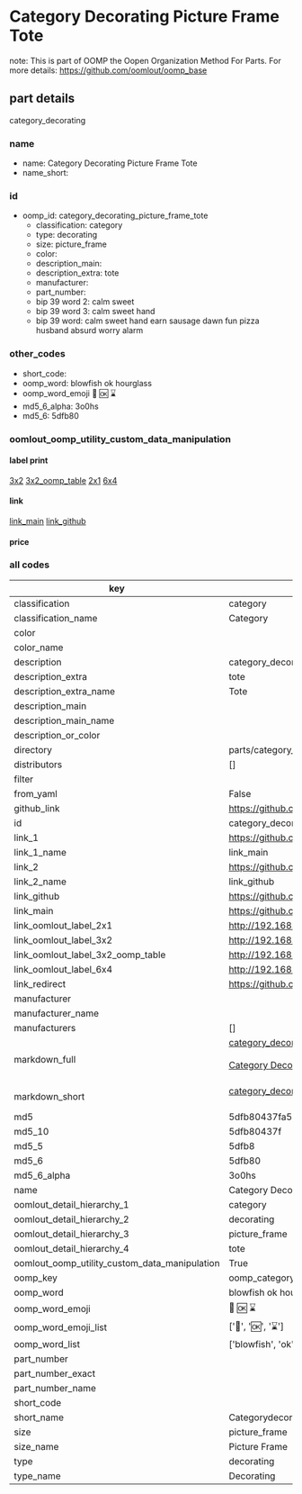 # Category Decorating Picture Frame Tote  

note: This is part of OOMP the Oopen Organization Method For Parts. For more details: https://github.com/oomlout/oomp_base

##  part details
  



category_decorating



### name
* name: Category Decorating Picture Frame Tote
* name_short: 
### id
* oomp_id: category_decorating_picture_frame_tote
  * classification: category
  * type: decorating
  * size: picture_frame
  * color: 
  * description_main: 
  * description_extra: tote
  * manufacturer: 
  * part_number: 
  * bip 39 word 2: calm sweet
  * bip 39 word 3: calm sweet hand
  * bip 39 word: calm sweet hand earn sausage dawn fun pizza husband absurd worry alarm

### other_codes
* short_code: 
* oomp_word: blowfish ok hourglass
* oomp_word_emoji :blowfish: :ok: :hourglass:
* md5_6_alpha: 3o0hs
* md5_6: 5dfb80






### oomlout_oomp_utility_custom_data_manipulation
#### label print
[3x2](http://192.168.1.245:1112/?label=oomp%203o0hs)
[3x2_oomp_table](http://192.168.1.108:1112/?label=oomp%203o0hs)
[2x1](http://192.168.1.242:1112/?label=oomp%203o0hs)
[6x4](http://192.168.1.55:1112/?label=oomp%203o0hs)    

#### link

[link_main](https://github.com/oomlout/oomlout_oomp_version_1_messy/tree/main/parts/category_decorating_picture_frame_tote) [link_github](https://github.com/oomlout/oomlout_oomp_version_1_messy/tree/main/parts/category_decorating_picture_frame_tote)                             

#### price







### all codes 
| key | value |  
| --- | --- |  
| classification | category |  
| classification_name | Category |  
| color |  |  
| color_name |  |  
| description | category_decorating |  
| description_extra | tote |  
| description_extra_name | Tote |  
| description_main |  |  
| description_main_name |  |  
| description_or_color |   |  
| directory | parts/category_decorating_picture_frame_tote |  
| distributors | [] |  
| filter |  |  
| from_yaml | False |  
| github_link | https://github.com/oomlout/oomlout_oomp_part_src/tree/main/parts/category_decorating_picture_frame_tote |  
| id | category_decorating_picture_frame_tote |  
| link_1 | https://github.com/oomlout/oomlout_oomp_version_1_messy/tree/main/parts/category_decorating_picture_frame_tote |  
| link_1_name | link_main |  
| link_2 | https://github.com/oomlout/oomlout_oomp_version_1_messy/tree/main/parts/category_decorating_picture_frame_tote |  
| link_2_name | link_github |  
| link_github | https://github.com/oomlout/oomlout_oomp_version_1_messy/tree/main/parts/category_decorating_picture_frame_tote |  
| link_main | https://github.com/oomlout/oomlout_oomp_version_1_messy/tree/main/parts/category_decorating_picture_frame_tote |  
| link_oomlout_label_2x1 | http://192.168.1.242:1112/?label=oomp%203o0hs |  
| link_oomlout_label_3x2 | http://192.168.1.245:1112/?label=oomp%203o0hs |  
| link_oomlout_label_3x2_oomp_table | http://192.168.1.108:1112/?label=oomp%203o0hs |  
| link_oomlout_label_6x4 | http://192.168.1.55:1112/?label=oomp%203o0hs |  
| link_redirect | https://github.com/oomlout/oomlout_oomp_version_1_messy/tree/main/parts/category_decorating_picture_frame_tote |  
| manufacturer |  |  
| manufacturer_name |  |  
| manufacturers | [] |  
| markdown_full | [category_decorating_picture_frame_tote](none)<br>[](none)<br>[Category Decorating Picture Frame Tote](none)<br><br> |  
| markdown_short | [category_decorating_picture_frame_tote](none)<br><br> |  
| md5 | 5dfb80437fa5abc0dfdfd454d1b6e904 |  
| md5_10 | 5dfb80437f |  
| md5_5 | 5dfb8 |  
| md5_6 | 5dfb80 |  
| md5_6_alpha | 3o0hs |  
| name | Category Decorating Picture Frame Tote |  
| oomlout_detail_hierarchy_1 | category |  
| oomlout_detail_hierarchy_2 | decorating |  
| oomlout_detail_hierarchy_3 | picture_frame |  
| oomlout_detail_hierarchy_4 | tote |  
| oomlout_oomp_utility_custom_data_manipulation | True |  
| oomp_key | oomp_category_decorating_picture_frame_tote |  
| oomp_word | blowfish ok hourglass |  
| oomp_word_emoji | :blowfish: :ok: :hourglass: |  
| oomp_word_emoji_list | [':blowfish:', ':ok:', ':hourglass:'] |  
| oomp_word_list | ['blowfish', 'ok', 'hourglass'] |  
| part_number |  |  
| part_number_exact |  |  
| part_number_name |  |  
| short_code |  |  
| short_name | Categorydecorating |  
| size | picture_frame |  
| size_name | Picture Frame |  
| type | decorating |  
| type_name | Decorating |  
